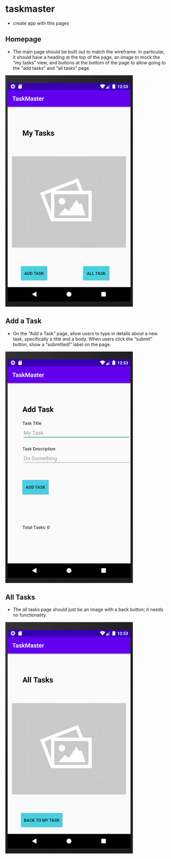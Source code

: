 # taskmaster
- create app with this pages 
## Homepage
- The main page should be built out to match the wireframe. In particular, it should have a heading at the top of the page, an image to mock the “my tasks” view, and buttons at the bottom of the page to allow going to the “add tasks” and “all tasks” page.

![image description](screenshots/main.png)

## Add a Task
- On the “Add a Task” page, allow users to type in details about a new task, specifically a title and a body. When users click the “submit” button, show a “submitted!” label on the page.

![image description](screenshots/add.png)

## All Tasks
- The all tasks page should just be an image with a back button; it needs no functionality.

![image description](screenshots/all.png)